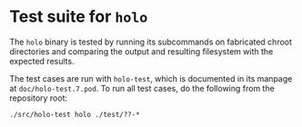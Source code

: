 Test suite for `holo`
=====================

The `holo` binary is tested by running its subcommands on fabricated chroot
directories and comparing the output and resulting filesystem with the expected
results.

The test cases are run with `holo-test`, which is documented in its manpage at
`doc/holo-test.7.pod`. To run all test cases, do the following from the
repository root:

    ./src/holo-test holo ./test/??-*
